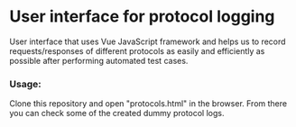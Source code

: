 # User interface for protocol logging

User interface that uses Vue JavaScript framework and helps us to record requests/responses of different protocols as easily and efficiently as possible after performing automated test cases.

### Usage:
Clone this repository and open "protocols.html" in the browser. From there you can check some of the created dummy protocol logs.
